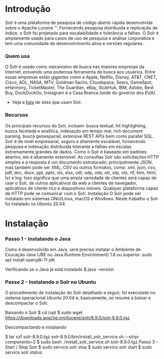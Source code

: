 # Introdução

Solr é uma plataforma de pesquisa de código aberto rápida desenvolvida sobre o Apache Lucene ™. Fornecendo pesquisa distribuída e replicação de índice, o Solr foi projetado para escalabilidade e tolerância a falhas. O Solr é amplamente usado para casos de uso de pesquisa e análise corporativa e tem uma comunidade de desenvolvimento ativa e versões regulares.
 
### Quem usa

O Solr é usado como mecanismo de busca nas maiores empresas da Internet, provendo uma poderosa ferramenta de busca aos usuários. Entre essas empresas estão gigantes como a Apple, Netflix, Disney, AT&T, CNET, Cisco, AOL, NASA, MTV, Goldman Sachs, Cloudspace, Sears, GameSpot, eHarmony, TicketMaster, The Guardian, eBay, StubHub, IBM, Adobe, Best Buy, DuckDuckGo, Instagram e a Casa Branca (sede do governo dos EUA).

* Veja a [lista](https://wiki.apache.org/solr/PublicServers) de sites que usam Solr.

### Recursos
Os principais recursos do Solr, incluem: busca textual, hit highlighting, busca facetada e analítica, indexação em tempo real, rich document parsing, busca geoespacial, extensive REST APIs bem como parallel SQL. Solr é de nível empresarial, seguro e altamente escalável, fornecendo pesquisa e indexação distribuída tolerante a falhas em escalas extremamente grandes de dados. 
Como o Solr é baseado em padrões abertos, ele é altamente extensível. As consultas Solr são solicitações HTTP simples e a resposta é um documento estruturado: principalmente JSON, mas também pode ser XML, CSV ou outros formatos, como: xml, json, csv, pdf, doc, docx, ppt, pptx, xls, xlsx, odt, odp, ods, ott, otp, ots, rtf, htm, html, txt e log. 
Isso significa que uma ampla variedade de clientes será capaz de usar o Solr, de outros aplicativos da web a clientes de navegador, aplicativos de cliente rico e dispositivos móveis. Qualquer plataforma capaz de HTTP pode se comunicar com o Solr. 
Instalação
O Solr pode ser instalado em sistemas GNU/Linux, macOS e Windows. Neste trabalho o Solr foi instalado no Ubuntu 20.04
 
# Instalação

### Passo 1 - Instalando o Java
Como é desenvolvido em Java, será preciso instalar o Ambiente de Exucação Java (JRE ou Java Runtime Environment) 1.8 ou superior. 
sudo apt install openjdk-11-jdk
 
   Verificando se o Java já está instalado
$ java -version

### Passo 2 - Instalando o Solr no Ubuntu
O procedimento de instalação do Solr detalhado a seguir, foi executado no sistema operacional Ubuntu 20.04 e, basicamente, se resume a baixar e descompactar o Solr.
 
 Baixando o Solr
$ cd /opt
$ sudo wget https://downloads.apache.org/lucene/solr/8.9.0/solr-8.9.0.tgz
 
 Descompactando e instalando 

$ tar xzf solr-8.9.0.tgz solr-8.9.0/bin/install_solr_service.sh --strip-components=2
$ sudo bash ./install_solr_service.sh solr-8.9.0.tgz
Passo 3 - Start / Stop Solr 
$  sudo service solr stop
$  sudo service solr start
$  sudo service solr status
 
